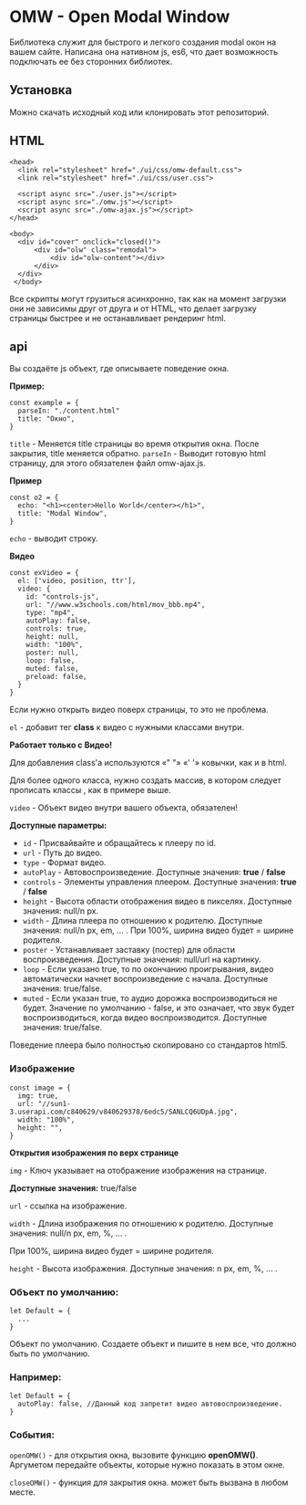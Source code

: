 # OMW - Open Modal Window
Библиотека служит для быстрого и легкого создания modal окон на вашем сайте.
Написана она нативном js, es6, что дает возможность подключать ее без сторонних библиотек.

## Установка
Можно скачать исходный код или клонировать этот репозиторий.

## HTML
```
<head>
  <link rel="stylesheet" href="./ui/css/omw-default.css">
  <link rel="stylesheet" href="./ui/css/user.css">

  <script async src="./user.js"></script>
  <script async src="./omw.js"></script>
  <script async src="./omw-ajax.js"></script>
</head>

<body>
  <div id="cover" onclick="closed()">
      <div id="olw" class="remodal">
          <div id="olw-content"></div>
      </div>
  </div>
 </body>
```

Все скрипты могут грузиться асинхронно, так как на момент загрузки они не зависимы друг от друга и от HTML, что делает загрузку страницы быстрее и не останавливает рендеринг html.

## api
Вы создаёте js объект, где описываете поведение окна.

**Пример:**
```
const example = {
  parseIn: "./content.html"
  title: "Окно",
}
```

`title` - Меняется title страницы во время открытия окна. После закрытия, title меняется обратно.
`parseIn` - Выводит готовую html страницу, для этого обязателен файл omw-ajax.js.

**Пример**
```
const o2 = {
  echo: "<h1><center>Hello World</center></h1>",
  title: "Modal Window",
}
```

`echo` - выводит строку.

**Видео**
```
const exVideo = {
  el: ['video, position, ttr'],
  video: {
    id: "controls-js",
    url: "//www.w3schools.com/html/mov_bbb.mp4",
    type: "mp4",
    autoPlay: false,
    controls: true,
    height: null,
    width: "100%",
    poster: null,
    loop: false,
    muted: false,
    preload: false,
  }
}
```

Если нужно открыть видео поверх страницы, то это не проблема.

`el` - добавит тег **class** к видео с нужными классами внутри.

**Работает только с Видео!**

Для добавления class'a используются «" "» «' '» ковычки, как и в html.

Для более одного класса, нужно создать массив, в котором следует прописать классы , как в примере выше.

`video` - Объект видео внутри вашего объекта, обязателен!

**Доступные параметры:**

- `id` - Присвайвайте и обращайтесь к плееру по id.
- `url` - Путь до видео.
- `type` - Формат видео.
- `autoPlay` - Автовоспроизведение. Доступные значения: **true** / **false** 
- `controls` - Элементы управления плеером. Доступные значения: **true** / **false**
- `height` - Высота области отображения видео в пикселях. Доступные значения: null/n px.
- `width` - Длина плеера по отношению к родителю. Доступные значения: null/n px, em, ... . При 100%, ширина видео будет = ширине родителя.
- `poster` - Устанавливает заставку (постер) для области воспроизведения. Доступные значения: null/url на картинку.
- `loop` - Если указано true, то по окончанию проигрывания, видео автоматически начнет воспроизведение с начала. Доступные значения: true/false.
- `muted` - Если указан true, то аудио дорожка воспроизводиться не будет. Значение по умолчанию - false, и это означает, что звук будет воспроизводиться, когда видео воспроизводится. Доступные значения: true/false.

Поведение плеера было полностью скопировано со стандартов html5.


### Изображение
```
const image = {
  img: true,
  url: "//sun1-3.userapi.com/c840629/v840629378/6edc5/SANLCQ6UDpA.jpg",
  width: "100%",
  height: "",
}

```

**Открытия изображения по верх странице**

`img` - Ключ указывает на отображение изображения на странице.

**Доступные значения:** true/false

`url` - ссылка на изображение.

`width` - Длина изображения по отношению к родителю. Доступные значения: null/n px, em, %, ... .

При 100%, ширина видео будет = ширине родителя.

`height` - Высота изображения. Доступные значения: n px, em, %, ... .


### Объект по умолчанию:
```
let Default = {
  ...
}
```

Объект по умолчанию. Создаете объект и пишите в нем все, что должно быть по умолчанию.

### Например:
```
let Default = {
  autoPlay: false, //Данный код запретит видео автовоспроизведение.
}
```

### События:
`openOMW()` - для открытия окна, вызовите функцию **openOMW()**. Аргуметом передайте объекты, которые нужно показать в этом окне.

`closeOMW()` - функция для закрытия окна. может быть вызвана в любом месте.
